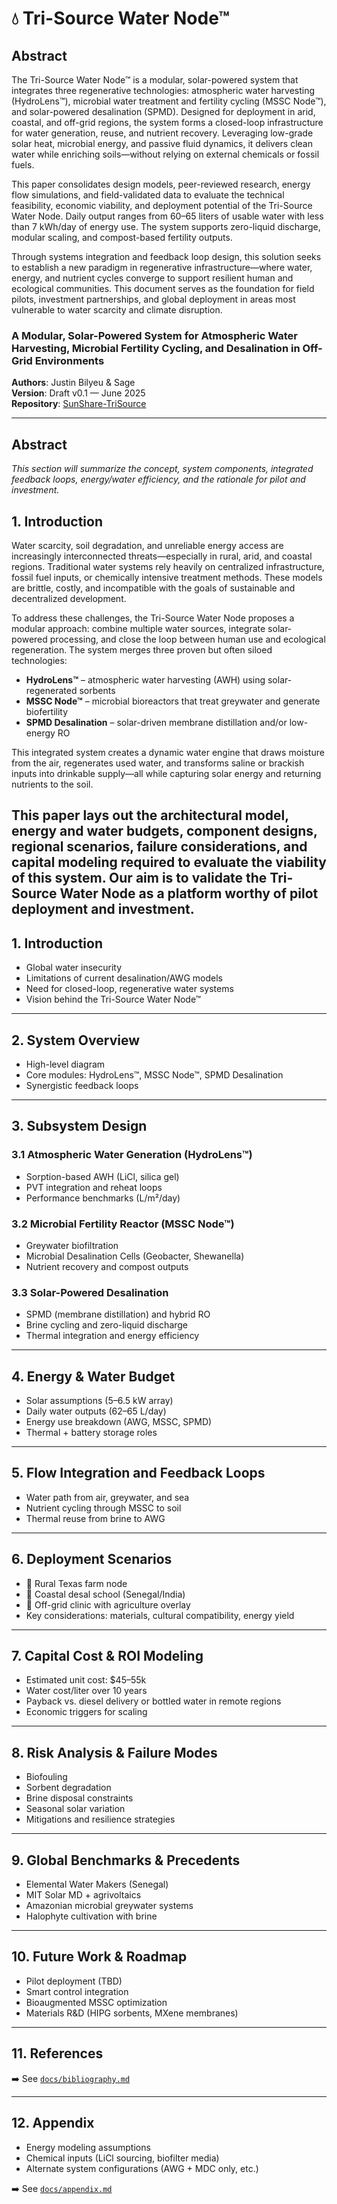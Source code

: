 # 💧 Tri-Source Water Node™
## Abstract

The Tri-Source Water Node™ is a modular, solar-powered system that integrates three regenerative technologies: atmospheric water harvesting (HydroLens™), microbial water treatment and fertility cycling (MSSC Node™), and solar-powered desalination (SPMD). Designed for deployment in arid, coastal, and off-grid regions, the system forms a closed-loop infrastructure for water generation, reuse, and nutrient recovery. Leveraging low-grade solar heat, microbial energy, and passive fluid dynamics, it delivers clean water while enriching soils—without relying on external chemicals or fossil fuels.

This paper consolidates design models, peer-reviewed research, energy flow simulations, and field-validated data to evaluate the technical feasibility, economic viability, and deployment potential of the Tri-Source Water Node. Daily output ranges from 60–65 liters of usable water with less than 7 kWh/day of energy use. The system supports zero-liquid discharge, modular scaling, and compost-based fertility outputs.

Through systems integration and feedback loop design, this solution seeks to establish a new paradigm in regenerative infrastructure—where water, energy, and nutrient cycles converge to support resilient human and ecological communities. This document serves as the foundation for field pilots, investment partnerships, and global deployment in areas most vulnerable to water scarcity and climate disruption.
### A Modular, Solar-Powered System for Atmospheric Water Harvesting, Microbial Fertility Cycling, and Desalination in Off-Grid Environments

**Authors**: Justin Bilyeu & Sage  
**Version**: Draft v0.1 — June 2025  
**Repository**: [SunShare-TriSource](https://github.com/justindbilyeu/SunShare-TriSource)

---

## Abstract

_This section will summarize the concept, system components, integrated feedback loops, energy/water efficiency, and the rationale for pilot and investment._
## 1. Introduction

Water scarcity, soil degradation, and unreliable energy access are increasingly interconnected threats—especially in rural, arid, and coastal regions. Traditional water systems rely heavily on centralized infrastructure, fossil fuel inputs, or chemically intensive treatment methods. These models are brittle, costly, and incompatible with the goals of sustainable and decentralized development.

To address these challenges, the Tri-Source Water Node proposes a modular approach: combine multiple water sources, integrate solar-powered processing, and close the loop between human use and ecological regeneration. The system merges three proven but often siloed technologies:

- **HydroLens™** – atmospheric water harvesting (AWH) using solar-regenerated sorbents
- **MSSC Node™** – microbial bioreactors that treat greywater and generate biofertility
- **SPMD Desalination** – solar-driven membrane distillation and/or low-energy RO

This integrated system creates a dynamic water engine that draws moisture from the air, regenerates used water, and transforms saline or brackish inputs into drinkable supply—all while capturing solar energy and returning nutrients to the soil.

This paper lays out the architectural model, energy and water budgets, component designs, regional scenarios, failure considerations, and capital modeling required to evaluate the viability of this system. Our aim is to validate the Tri-Source Water Node as a platform worthy of pilot deployment and investment.
---

## 1. Introduction

- Global water insecurity
- Limitations of current desalination/AWG models
- Need for closed-loop, regenerative water systems
- Vision behind the Tri-Source Water Node™

---

## 2. System Overview

- High-level diagram
- Core modules: HydroLens™, MSSC Node™, SPMD Desalination
- Synergistic feedback loops

---

## 3. Subsystem Design

### 3.1 Atmospheric Water Generation (HydroLens™)
- Sorption-based AWH (LiCl, silica gel)
- PVT integration and reheat loops
- Performance benchmarks (L/m²/day)

### 3.2 Microbial Fertility Reactor (MSSC Node™)
- Greywater biofiltration
- Microbial Desalination Cells (Geobacter, Shewanella)
- Nutrient recovery and compost outputs

### 3.3 Solar-Powered Desalination
- SPMD (membrane distillation) and hybrid RO
- Brine cycling and zero-liquid discharge
- Thermal integration and energy efficiency

---

## 4. Energy & Water Budget

- Solar assumptions (5–6.5 kW array)
- Daily water outputs (62–65 L/day)
- Energy use breakdown (AWG, MSSC, SPMD)
- Thermal + battery storage roles

---

## 5. Flow Integration and Feedback Loops

- Water path from air, greywater, and sea
- Nutrient cycling through MSSC to soil
- Thermal reuse from brine to AWG

---

## 6. Deployment Scenarios

- 📍 Rural Texas farm node
- 📍 Coastal desal school (Senegal/India)
- 📍 Off-grid clinic with agriculture overlay
- Key considerations: materials, cultural compatibility, energy yield

---

## 7. Capital Cost & ROI Modeling

- Estimated unit cost: $45–55k
- Water cost/liter over 10 years
- Payback vs. diesel delivery or bottled water in remote regions
- Economic triggers for scaling

---

## 8. Risk Analysis & Failure Modes

- Biofouling
- Sorbent degradation
- Brine disposal constraints
- Seasonal solar variation
- Mitigations and resilience strategies

---

## 9. Global Benchmarks & Precedents

- Elemental Water Makers (Senegal)
- MIT Solar MD + agrivoltaics
- Amazonian microbial greywater systems
- Halophyte cultivation with brine

---

## 10. Future Work & Roadmap

- Pilot deployment (TBD)
- Smart control integration
- Bioaugmented MSSC optimization
- Materials R&D (HIPG sorbents, MXene membranes)

---

## 11. References

➡️ See [`docs/bibliography.md`](./bibliography.md)

---

## 12. Appendix

- Energy modeling assumptions
- Chemical inputs (LiCl sourcing, biofilter media)
- Alternate system configurations (AWG + MDC only, etc.)

➡️ See [`docs/appendix.md`](./appendix.md)
